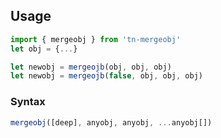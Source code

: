 ## Usage

```ts
import { mergeobj } from 'tn-mergeobj'
let obj = {...}

let newobj = mergeojb(obj, obj, obj)
let newobj = mergeojb(false, obj, obj, obj)
```

### Syntax

```ts
mergeobj([deep], anyobj, anyobj, ...anyobj[])
```
